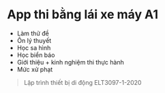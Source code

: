 # App thi bằng lái xe máy A1
- Làm thử đề
- Ôn lý thuyết
- Học sa hình
- Học biển báo
- Giới thiệu + kinh nghiệm thi thực hành
- Mức xử phạt

> Lập trình thiết bị di động 
ELT3097-1-2020
